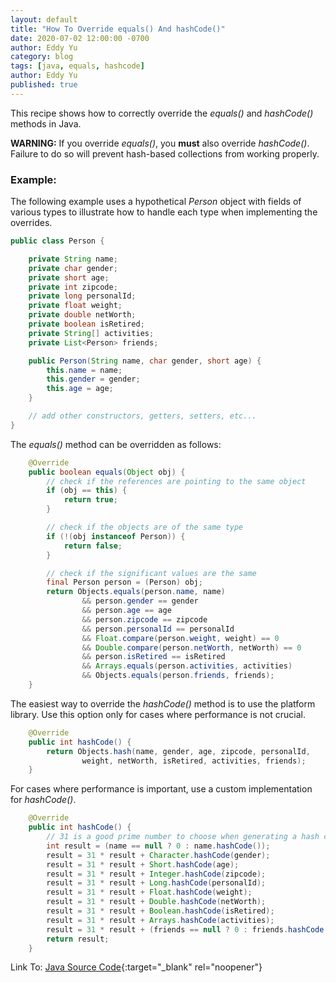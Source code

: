 ```yaml
---
layout: default
title: "How To Override equals() And hashCode()"
date: 2020-07-02 12:00:00 -0700
author: Eddy Yu
category: blog
tags: [java, equals, hashcode]
author: Eddy Yu
published: true
---
```


This recipe shows how to correctly override the _equals()_ and _hashCode()_ 
methods in Java.

__WARNING:__ If you override _equals()_, you __must__ also override 
_hashCode()_. Failure to do so will prevent hash-based collections from working
properly.

### Example:
The following example uses a hypothetical _Person_ object with fields of 
various types to illustrate how to handle each type when implementing the 
overrides.
```java
public class Person {

    private String name;
    private char gender;
    private short age;
    private int zipcode;
    private long personalId;
    private float weight;
    private double netWorth;
    private boolean isRetired;
    private String[] activities;
    private List<Person> friends;

    public Person(String name, char gender, short age) {
        this.name = name;
        this.gender = gender;
        this.age = age;
    }

    // add other constructors, getters, setters, etc...
}
```
The _equals()_ method can be overridden as follows:
```java
    @Override
    public boolean equals(Object obj) {
        // check if the references are pointing to the same object
        if (obj == this) {
            return true;
        }

        // check if the objects are of the same type
        if (!(obj instanceof Person)) {
            return false;
        }

        // check if the significant values are the same
        final Person person = (Person) obj;
        return Objects.equals(person.name, name)
                && person.gender == gender
                && person.age == age
                && person.zipcode == zipcode
                && person.personalId == personalId
                && Float.compare(person.weight, weight) == 0
                && Double.compare(person.netWorth, netWorth) == 0
                && person.isRetired == isRetired
                && Arrays.equals(person.activities, activities)
                && Objects.equals(person.friends, friends);
    }
```
The easiest way to override the _hashCode()_ method is to use the platform 
library. Use this option only for cases where performance is not crucial.
```java
    @Override
    public int hashCode() {
        return Objects.hash(name, gender, age, zipcode, personalId,
                weight, netWorth, isRetired, activities, friends);
    }
``` 
For cases where performance is important, use a custom implementation for
_hashCode()_.
```java
    @Override
    public int hashCode() {
        // 31 is a good prime number to choose when generating a hash code
        int result = (name == null ? 0 : name.hashCode());
        result = 31 * result + Character.hashCode(gender);
        result = 31 * result + Short.hashCode(age);
        result = 31 * result + Integer.hashCode(zipcode);
        result = 31 * result + Long.hashCode(personalId);
        result = 31 * result + Float.hashCode(weight);
        result = 31 * result + Double.hashCode(netWorth);
        result = 31 * result + Boolean.hashCode(isRetired);
        result = 31 * result + Arrays.hashCode(activities);
        result = 31 * result + (friends == null ? 0 : friends.hashCode());
        return result;
    }
```
Link To: [Java Source Code](https://github.com/eddycyu/learnbyexample/blob/master/src/main/java/dev/eddycyu/comparison/Person.java){:target="_blank" rel="noopener"}

